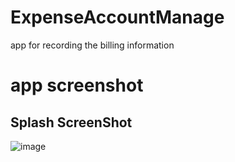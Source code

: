 # ExpenseAccountManage
app for recording the billing information
# app screenshot
## Splash ScreenShot
![image](https://github.com/SunnyLeo2008/ExpenseAccountManage/tree/master/screenshot/splash.png)

